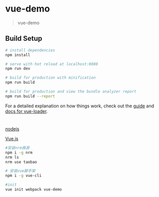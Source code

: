 # vue-demo

> vue-demo

## Build Setup

``` bash
# install dependencies
npm install

# serve with hot reload at localhost:8080
npm run dev

# build for production with minification
npm run build

# build for production and view the bundle analyzer report
npm run build --report
```

For a detailed explanation on how things work, check out the [guide](http://vuejs-templates.github.io/webpack/) and [docs for vue-loader](http://vuejs.github.io/vue-loader).





# 





[nodejs](https://nodejs.org/en/download/)

[Vue.js](https://cn.vuejs.org/)



```bash
#安装nrm换源
npm i -g nrm
nrm ls
nrm use taobao

# 安装vue脚手架
npm i -g vue-cli

#init 
vue init webpack vue-demo
```

